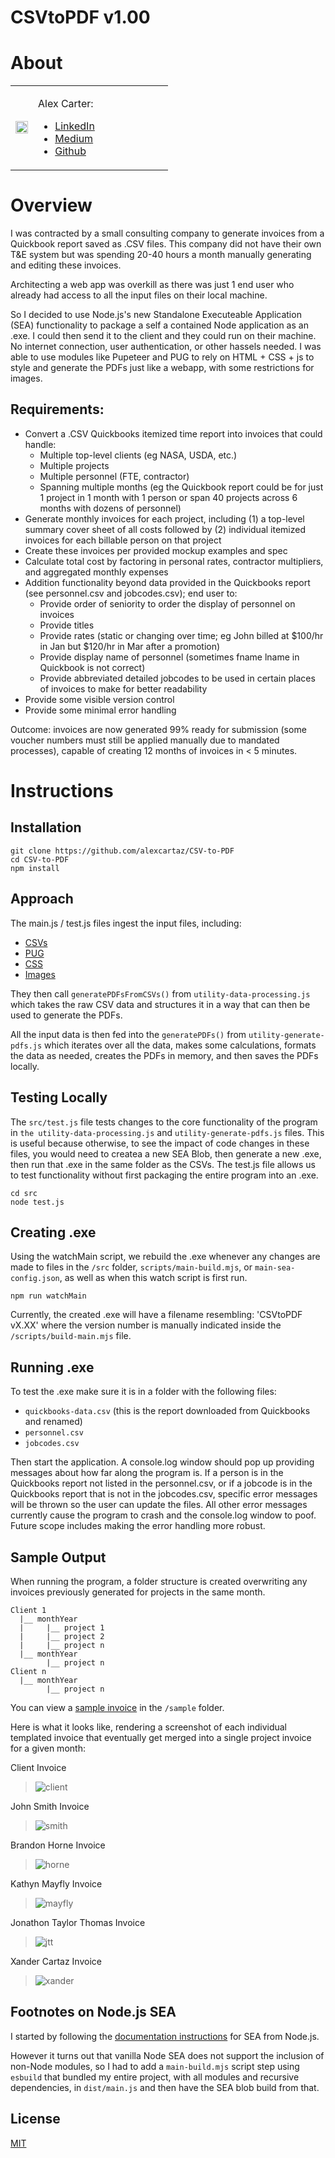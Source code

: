 # CSVtoPDF v1.00

# About

<table >
  <tr>
    <td> 
      <img src="https://github.com/alexcartaz/CSV-to-PDF/assets/7451015/7bf38ef4-f861-4b59-a5a6-22a52a8ff1ea" width="100%" />
    </td>
    <td width="200px" >
      <p>Alex Carter:</p>
      <ul>
        <li>
          <a href="https://www.linkedin.com/in/alexandertcarter/" target="_blank">LinkedIn</a>
        </li>
        <li>
          <a href="https://medium.com/@AlexCartaz" target="_blank">Medium</a>
        </li>
        <li>
          <a href="https://github.com/alexcartaz" target="_blank">Github</a>
        </li>
      </ul>
    </td>
  </tr>
</table>

# Overview

I was contracted by a small consulting company to generate invoices from a Quickbook report saved as .CSV files. This company did not have their own T&E system but was spending 20-40 hours a month manually generating and editing these invoices.

Architecting a web app was overkill as there was just 1 end user who already had access to all the input files on their local machine.

So I decided to use Node.js's new Standalone Executeable Application (SEA) functionality to package a self a contained Node application as an .exe. I could then send it to the client and they could run on their machine. No internet connection, user authentication, or other hassels needed. I was able to use modules like Pupeteer and PUG to rely on HTML + CSS + js to style and generate the PDFs just like a webapp, with some restrictions for images.

## Requirements:

- Convert a .CSV Quickbooks itemized time report into invoices that could handle:
  - Multiple top-level clients (eg NASA, USDA, etc.)
  - Multiple projects
  - Multiple personnel (FTE, contractor)
  - Spanning multiple months (eg the Quickbook report could be for just 1 project in 1 month with 1 person or span 40 projects across 6 months with dozens of personnel)
- Generate monthly invoices for each project, including (1) a top-level summary cover sheet of all costs followed by (2) individual itemized invoices for each billable person on that project
- Create these invoices per provided mockup examples and spec
- Calculate total cost by factoring in personal rates, contractor multipliers, and aggregated monthly expenses
- Addition functionality beyond data provided in the Quickbooks report (see personnel.csv and jobcodes.csv); end user to:
  - Provide order of seniority to order the display of personnel on invoices
  - Provide titles
  - Provide rates (static or changing over time; eg John billed at $100/hr in Jan but $120/hr in Mar after a promotion)
  - Provide display name of personnel (sometimes fname lname in Quickbook is not correct)
  - Provide abbreviated detailed jobcodes to be used in certain places of invoices to make for better readability
- Provide some visible version control
- Provide some minimal error handling

Outcome: invoices are now generated 99% ready for submission (some voucher numbers must still be applied manually due to mandated processes), capable of creating 12 months of invoices in < 5 minutes.

# Instructions

## Installation

```
git clone https://github.com/alexcartaz/CSV-to-PDF
cd CSV-to-PDF
npm install
```

## Approach

The main.js / test.js files ingest the input files, including:

- [CSVs](https://github.com/alexcartaz/CSV-to-PDF/tree/main/src)
- [PUG](https://github.com/alexcartaz/CSV-to-PDF/tree/main/src/assets/templates)
- [CSS](https://github.com/alexcartaz/CSV-to-PDF/tree/main/src/assets/styles)
- [Images](https://github.com/alexcartaz/CSV-to-PDF/tree/main/src/assets/images)

They then call `generatePDFsFromCSVs()` from `utility-data-processing.js` which takes the raw CSV data and structures it in a way that can then be used to generate the PDFs.

All the input data is then fed into the `generatePDFs()` from `utility-generate-pdfs.js` which iterates over all the data, makes some calculations, formats the data as needed, creates the PDFs in memory, and then saves the PDFs locally.

## Testing Locally

The `src/test.js` file tests changes to the core functionality of the program in `the utility-data-processing.js` and `utility-generate-pdfs.js` files. This is useful because otherwise, to see the impact of code changes in these files, you would need to createa a new SEA Blob, then generate a new .exe, then run that .exe in the same folder as the CSVs. The test.js file allows us to test functionality without first packaging the entire program into an .exe.

```
cd src
node test.js
```

## Creating .exe

Using the watchMain script, we rebuild the .exe whenever any changes are made to files in the `/src` folder, `scripts/main-build.mjs`, or `main-sea-config.json`, as well as when this watch script is first run.

```
npm run watchMain
```

Currently, the created .exe will have a filename resembling: 'CSVtoPDF vX.XX' where the version number is manually indicated inside the `/scripts/build-main.mjs` file.

## Running .exe

To test the .exe make sure it is in a folder with the following files:

- `quickbooks-data.csv` (this is the report downloaded from Quickbooks and renamed)
- `personnel.csv`
- `jobcodes.csv`

Then start the application. A console.log window should pop up providing messages about how far along the program is. If a person is in the Quickbooks report not listed in the personnel.csv, or if a jobcode is in the Quickbooks report that is not in the jobcodes.csv, specific error messages will be thrown so the user can update the files. All other error messages currently cause the program to crash and the console.log window to poof. Future scope includes making the error handling more robust.

## Sample Output

When running the program, a folder structure is created overwriting any invoices previously generated for projects in the same month.

```
Client 1
  |__ monthYear
  |     |__ project 1
  |     |__ project 2
  |     |__ project n
  |__ monthYear
        |__ project n
Client n
  |__ monthYear
        |__ project n
```

<insert screenshot of console.log>

You can view a [sample invoice](https://github.com/alexcartaz/CSV-to-PDF/blob/main/sample/D-22%20001%20Admin.pdf) in the `/sample` folder.

Here is what it looks like, rendering a screenshot of each individual templated invoice that eventually get merged into a single project invoice for a given month:

Client Invoice

> ![client](https://github.com/alexcartaz/CSV-to-PDF/assets/7451015/2970771d-01d9-4ec2-82cd-1479e8b6c6bd)

John Smith Invoice

> ![smith](https://github.com/alexcartaz/CSV-to-PDF/assets/7451015/f8ef1a2c-d47a-4185-9099-f714f9808106)

Brandon Horne Invoice

> ![horne](https://github.com/alexcartaz/CSV-to-PDF/assets/7451015/05504026-4b93-4e4d-b3a1-55a0376526fb)

Kathyn Mayfly Invoice

> ![mayfly](https://github.com/alexcartaz/CSV-to-PDF/assets/7451015/32d0e4a7-ac9b-4222-b5a3-3bf4cb82a3c3)

Jonathon Taylor Thomas Invoice

> ![jtt](https://github.com/alexcartaz/CSV-to-PDF/assets/7451015/b4733d14-f598-4bbf-9e5e-5101929f0f59)

Xander Cartaz Invoice

> ![xander](https://github.com/alexcartaz/CSV-to-PDF/assets/7451015/0e3521fe-37e2-415d-9aed-c258fa72b2d3)

## Footnotes on Node.js SEA

I started by following the [documentation instructions](https://nodejs.org/api/single-executable-applications.html) for SEA from Node.js.

However it turns out that vanilla Node SEA does not support the inclusion of non-Node modules, so I had to add a `main-build.mjs` script step using `esbuild` that bundled my entire project, with all modules and recursive dependencies, in `dist/main.js` and then have the SEA blob build from that.

## License

[MIT](https://choosealicense.com/licenses/mit/)
